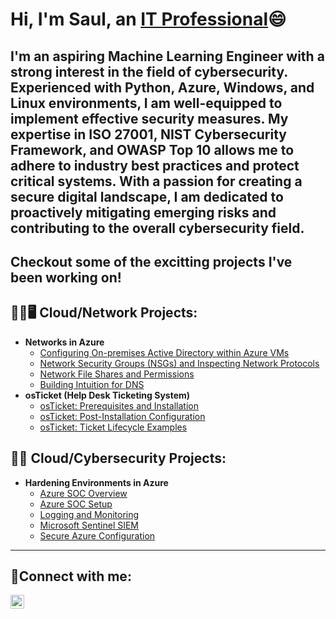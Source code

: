 <h1>Hi, I'm Saul, an <a href="https://linkedin.com/in/">IT Professional</a>😄</h1>

<h2>I'm an aspiring Machine Learning Engineer with a strong interest in the field of cybersecurity. Experienced with Python, Azure, Windows, and Linux environments, I am well-equipped to implement effective security measures. My expertise in ISO 27001, NIST Cybersecurity Framework, and OWASP Top 10 allows me to adhere to industry best practices and protect critical systems. With a passion for creating a secure digital landscape, I am dedicated to proactively mitigating emerging risks and contributing to the overall cybersecurity field.<h2>

Checkout some of the excitting projects I've been working on!

<h2>👨‍💻🖥️ Cloud/Network Projects:</h2>

- <b>Networks in Azure</b>
  - [Configuring On-premises Active Directory within Azure VMs](https://github.com/sfariasjr/Configuring-On-premises-Active-Directory-within-Azure-VMs)
  - [Network Security Groups (NSGs) and Inspecting Network Protocols](https://github.com/sfariasjr/Network-Security-Groups-NSGs-and-Inspecting-Network-Protocols)
  - [Network File Shares and Permissions](https://github.com/sfariasjr/Network-File-Shares-and-Permissions)
  - [Building Intuition for DNS](https://github.com/sfariasjr/Building-Intuition-for-DNS)
- <b>osTicket (Help Desk Ticketing System)</b>
  - [osTicket: Prerequisites and Installation](https://github.com/sfariasjr/osTicket-Prerequisites-and-Installation)
  - [osTicket: Post-Installation Configuration](https://github.com/sfariasjr/osTicketPostConfiguration)
  - [osTicket: Ticket Lifecycle Examples](https://github.com/sfariasjr/osTicket-Ticket-Lifecycle-Examples)

<h2> 🔐🪪 Cloud/Cybersecurity Projects:</h2>

- <b>Hardening Environments in Azure</b>
  - [Azure SOC Overview]()
  - [Azure SOC Setup]()
  - [Logging and Monitoring]()
  - [Microsoft Sentinel SIEM]()
  - [Secure Azure Configuration]()

---
<h2>🤳Connect with me:</h2>


[<img align="left" alt="LinkedIn" width="22px" src="https://cdn.jsdelivr.net/npm/simple-icons@v3/icons/linkedin.svg" />][linkedin]



[linkedin]: www.linkedin.com/in/saul-farias-74a92b255
